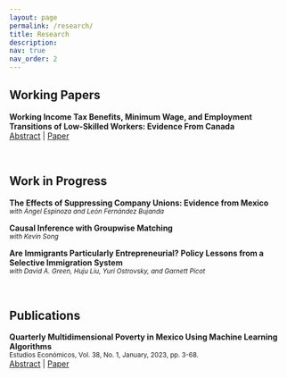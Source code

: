 ```yaml
---
layout: page
permalink: /research/
title: Research
description:
nav: true
nav_order: 2
---
```


<script>
function toggleAbstract(id) {
  var x = document.getElementById(id);
  if (x.style.display === "none" || x.style.display === "") {
    x.style.display = "block";
  } else {
    x.style.display = "none";
  }
}
</script>

## Working Papers  

**Working Income Tax Benefits, Minimum Wage, and Employment Transitions of Low-Skilled Workers: Evidence From Canada**  
[Abstract](#) | [Paper](https://ratzanyelrincon.github.io/assets/pdf/WITB&MW_Ratzanyel_Rincon.pdf)

<span id="abstract1" style="display: none;">
This paper examines how the Workers Income Tax Benefit (WITB) —now called Canada Workers Benefit— and its interaction with the minimum wage affect the labour market transitions for low-skilled workers using Canadian data from 1979 to 2022. Exploiting provincial variation on the maximum real tax credit and real minimum wage rates, I find that higher WITB benefits are associated with lower separation and layoff rates of single-type workers with short job tenure, while the interaction between the WITB and the minimum wage mitigates these effects. Positive effects led by the WITB are found for hiring rates of single-type teenagers, young adults, and recently unemployed people, but the overall impact of the maximum benefits on singles’ transition rate from out-of-the-labour force to in-the-labour force is negative. In contrast, family-type workers reduce their job-to-job transitions and increase their flow from out-of-labour force to in-labour force as the maximum WITB benefits increase. Importantly, the interaction between the two policies negatively affects the hiring rate of this group. Overall, these results indicate that the effects of the interaction between the WITB and the minimum wage counterbalance the direct effects of the WITB, and suggest that WITB benefits are insufficient to cover the associated costs of entering the workforce for some individuals in the target population.
</span>

<br>


## Work in Progress  

**The Effects of Suppressing Company Unions: Evidence from Mexico**  
<span style="font-size: smaller; font-style: italic;">with Ángel Espinoza and León Fernández Bujanda</span>

**Causal Inference with Groupwise Matching**  
<span style="font-size: smaller; font-style: italic;">with Kevin Song</span>

**Are Immigrants Particularly Entrepreneurial? Policy Lessons from a Selective Immigration System**  
<span style="font-size: smaller; font-style: italic;">with David A. Green, Huju Liu, Yuri Ostrovsky, and Garnett Picot</span>

<br>


## Publications  

**Quarterly Multidimensional Poverty in Mexico Using Machine Learning Algorithms**  
<span style="font-size: smaller;">Estudios Económicos, Vol. 38, No. 1, January, 2023, pp. 3-68.</span>  
[Abstract](#) | [Paper](https://ratzanyelrincon.github.io/assets/pdf/QuarterlyMultidimensionalPoverty_Ratzanyel_Rincon.pdf)

<span id="abstract2" style="display: none;">
This article addresses the lack of timely information about multidimensional poverty in Mexico. Three machine learning algorithms—the LASSO logistic regression, random forest, and support vector machines—are trained with the ENIGH to find generalizable patterns of multidimensional poverty in the raw data. The fitted models are used to classify each individual in the ENOE as poor or non-poor to obtain aggregated poverty rates on a quarterly basis. These estimates are closer to the official levels of multidimensional poverty than the labor poverty measurement and provide an accurate poverty outlook more than a year ahead of the official measure.
</span>

<script>
document.querySelectorAll('a[href="#"]').forEach(function(abstractLink, index) {
  abstractLink.addEventListener('click', function(event) {
    event.preventDefault();
    toggleAbstract('abstract' + (index + 1));
  });
});
</script>
